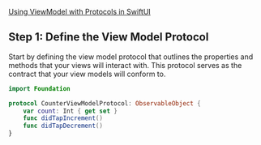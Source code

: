 [Using ViewModel with Protocols in SwiftUI](https://medium.com/@azalazar/using-viewmodel-protocols-in-swiftui-7f8818342af1)


## Step 1: Define the View Model Protocol
Start by defining the view model protocol that outlines the properties and methods that your views will interact with. 
This protocol serves as the contract that your view models will conform to.

```swift
import Foundation

protocol CounterViewModelProtocol: ObservableObject {
    var count: Int { get set }
    func didTapIncrement()
    func didTapDecrement()
}
```
